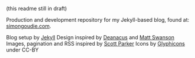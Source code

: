 
(this readme still in draft)

Production and development repository for my Jekyll-based blog, found at: [simongoudie.com](http://simongoudie.com/blog).

Blog setup by [Jekyll](http://jekyllrb.com)
Design inspired by [Deanacus](http://deanacus.com) and [Matt Swanson](http://swanson.github.com)
Images, pagination and RSS inspired by [Scott Parker](http://spparker.com/2011-04/26-keeping-jekyll-classy)
Icons by [Glyphicons](http://glyphicons.com) under CC-BY
